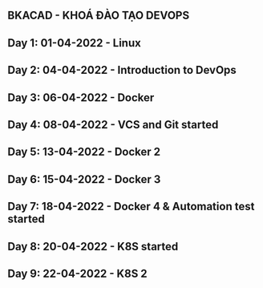 ## BKACAD - KHOÁ ĐÀO TẠO DEVOPS

## Day 1: 01-04-2022 - Linux
## Day 2: 04-04-2022 - Introduction to DevOps
## Day 3: 06-04-2022 - Docker
## Day 4: 08-04-2022 - VCS and Git started
## Day 5: 13-04-2022 - Docker 2
## Day 6: 15-04-2022 - Docker 3
## Day 7: 18-04-2022 - Docker 4 & Automation test started
## Day 8: 20-04-2022 - K8S started
## Day 9: 22-04-2022 - K8S 2
